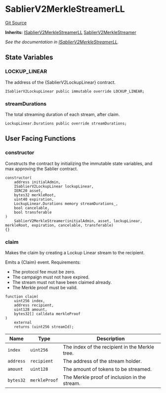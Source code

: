 # SablierV2MerkleStreamerLL

[Git Source](https://github.com/sablier-labs/v2-periphery/blob/release/src/SablierV2MerkleStreamerLL.sol)

**Inherits:**
[ISablierV2MerkleStreamerLL](/contracts/v2/reference/periphery/interfaces/interface.ISablierV2MerkleStreamerLL)
[SablierV2MerkleStreamer](/contracts/v2/reference/periphery/abstracts/abstract.SablierV2MerkleStreamer)

_See the documentation in
[ISablierV2MerkleStreamerLL](/contracts/v2/reference/periphery/interfaces/interface.ISablierV2MerkleStreamerLL)._

## State Variables

### LOCKUP_LINEAR

The address of the {SablierV2LockupLinear} contract.

```solidity
ISablierV2LockupLinear public immutable override LOCKUP_LINEAR;
```

### streamDurations

The total streaming duration of each stream, after claim.

```solidity
LockupLinear.Durations public override streamDurations;
```

## User Facing Functions

### constructor

Constructs the contract by initializing the immutable state variables, and max approving the Sablier contract.

```solidity
constructor(
    address initialAdmin,
    ISablierV2LockupLinear lockupLinear,
    IERC20 asset,
    bytes32 merkleRoot,
    uint40 expiration,
    LockupLinear.Durations memory streamDurations_,
    bool cancelable,
    bool transferable
)
    SablierV2MerkleStreamer(initialAdmin, asset, lockupLinear, merkleRoot, expiration, cancelable, transferable)
{}
```

### claim

Makes the claim by creating a Lockup Linear stream to the recipient.

Emits a {Claim} event. Requirements:

- The protocol fee must be zero.
- The campaign must not have expired.
- The stream must not have been claimed already.
- The Merkle proof must be valid.

```solidity
function claim(
    uint256 index,
    address recipient,
    uint128 amount,
    bytes32[] calldata merkleProof
)
    external
    returns (uint256 streamId);
```

| Name      | Type          | Description                                    |
| --------- | ------------- | ---------------------------------------------- |
| `index`   | `uint256`     | The index of the recipient in the Merkle tree. |
| `address` | `recipient`   | The address of the stream holder.              |
| `amount`  | `uint128`     | The amount of tokens to be streamed.           |
| `bytes32` | `merkleProof` | The Merkle proof of inclusion in the stream.   |
